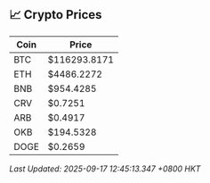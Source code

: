 ## 📈 Crypto Prices

| Coin | Price |
| ---- | ----- |
| BTC | $116293.8171 |
| ETH | $4486.2272 |
| BNB | $954.4285 |
| CRV | $0.7251 |
| ARB | $0.4917 |
| OKB | $194.5328 |
| DOGE | $0.2659 |

_Last Updated: 2025-09-17 12:45:13.347 +0800 HKT_